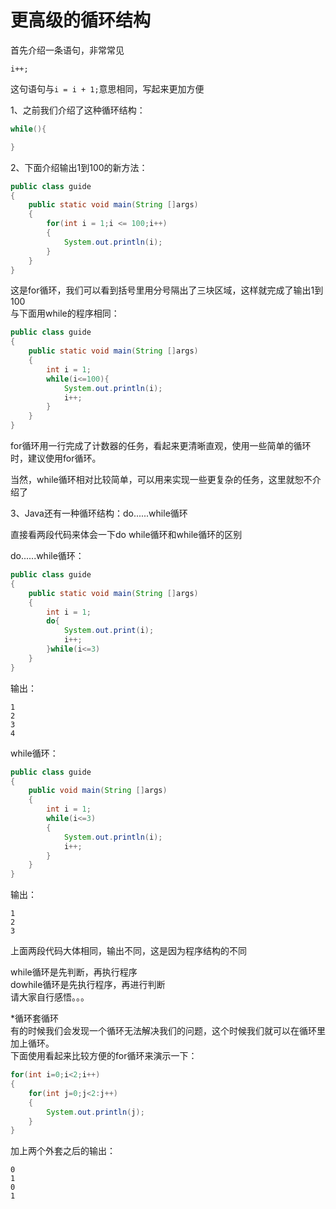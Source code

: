 # 更高级的循环结构

首先介绍一条语句，非常常见

`i++;`

这句语句与`i = i + 1;`意思相同，写起来更加方便

1、之前我们介绍了这种循环结构：

```java
while(){

}
```

2、下面介绍输出1到100的新方法：

```java
public class guide
{
    public static void main(String []args)
    {
        for(int i = 1;i <= 100;i++)
        {
            System.out.println(i);
        }
    }
}
```

这是for循环，我们可以看到括号里用分号隔出了三块区域，这样就完成了输出1到100  
与下面用while的程序相同：

```java
public class guide
{
    public static void main(String []args)
    {
        int i = 1;
        while(i<=100){
            System.out.println(i);
            i++;
        }
    }
}
```

for循环用一行完成了计数器的任务，看起来更清晰直观，使用一些简单的循环时，建议使用for循环。

当然，while循环相对比较简单，可以用来实现一些更复杂的任务，这里就恕不介绍了



3、Java还有一种循环结构：do......while循环

直接看两段代码来体会一下do while循环和while循环的区别

do......while循环：

```java
public class guide
{
    public static void main(String []args)
    {
        int i = 1;
        do{
            System.out.print(i);
            i++;
        }while(i<=3)
    }
}
```

输出：

```text
1
2
3
4
```

while循环：

```java
public class guide
{
    public void main(String []args)
    {
        int i = 1;
        while(i<=3)
        {
            System.out.println(i);
            i++;
        }
    }
}
```

输出：

```text
1
2
3
```

上面两段代码大体相同，输出不同，这是因为程序结构的不同

while循环是先判断，再执行程序  
dowhile循环是先执行程序，再进行判断  
请大家自行感悟。。。



\*循环套循环  
有的时候我们会发现一个循环无法解决我们的问题，这个时候我们就可以在循环里加上循环。  
下面使用看起来比较方便的for循环来演示一下：

```java
for(int i=0;i<2;i++)
{
    for(int j=0;j<2:j++)
    {
        System.out.println(j);
    }
}
```

加上两个外套之后的输出：

```text
0
1
0
1
```

